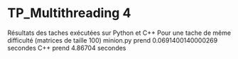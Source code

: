 # TP_Multithreading 4

Résultats des taches exécutées sur Python et C++
Pour une tache de même difficulté (matrices de taille 100)
minion.py prend 0.0691400140000269 secondes
C++ prend 4.86704 secondes

